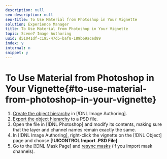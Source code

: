 ```yaml
---
description: null
seo-description: null
seo-title: To Use Material from Photoshop in Your Vignette
solution: Experience Manager
title: To Use Material from Photoshop in Your Vignette
topic: Scene7 Image Authoring
uuid: d51041df-c195-47d5-baf8-189b69aced89
index: y
internal: n
snippet: y
---
```


# To Use Material from Photoshop in Your Vignette{#to-use-material-from-photoshop-in-your-vignette}

1. [Create the object hierarchy](../../../c-vat-obj-pg/c-vat-create-grps-obj/t-vat-create-grps.md#task-1c2ae5cfaf3a4c51b153eea44dc3d099) in [!DNL Image Authoring].
1. [Export the object hierarchy](../../../c-vat-gs/c-vat-work-ps/t-vat-exp-ps.md#task-acd68e2f66264c6ca8309905e43136d9) to a PSD file.
1. Open the file in [!DNL Photoshop] and modify its contents, making sure that the layer and channel names remain exactly the same.
1. In [!DNL Image Authoring], right-click the vignette on the [!DNL Object] page and choose **[!UICONTROL Import .PSD File]**.
1. Go to the [!DNL Mask Page] and [resync masks](../../../c-vat-work-mask-pg/c-vat-abt-mask-pg/c-vat-abt-mask-pg.md#concept-1056cf790a8c41a1b1f8d586b2e85c6b) (if you import mask channels).
